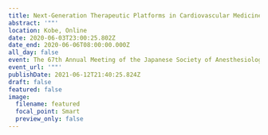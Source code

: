 ```yaml
---
title: Next-Generation Therapeutic Platforms in Cardiovascular Medicine.
abstract: '""'
location: Kobe, Online
date: 2020-06-03T23:00:25.802Z
date_end: 2020-06-06T08:00:00.000Z
all_day: false
event: The 67th Annual Meeting of the Japanese Society of Anesthesiologists
event_url: '""'
publishDate: 2021-06-12T21:40:25.824Z
draft: false
featured: false
image:
  filename: featured
  focal_point: Smart
  preview_only: false
---
```

